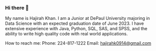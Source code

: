### Hi there 👋

My name is Hajirah Khan. I am a Junior at DePaul University majoring in Data Science with an expected graduation date of June 2023. 
I have extensive experience with Java, Python, SQL, SAS, and SPSS, and the ability to write high quality code with real world applications.

How to reach me: 
Phone: 224-817-1222
Email: hajirahk0914@gmail.com


<!--
**hajirahkhan/hajirahkhan** is a ✨ _special_ ✨ repository because its `README.md` (this file) appears on your GitHub profile.


